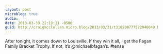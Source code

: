 ```yaml
---
layout: post
microblog: true
audio: 
date: 2013-03-30 22:19:11 -0500
guid: http://craigmcclellan.micro.blog/2013/03/31/t318200777522946049.html
---
```

After tonight, it comes down to Louisville. If they win it all, I get the Fagan Family Bracket Trophy. If not, it’s @michaelbfagan’s. #tense
